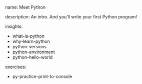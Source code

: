 name: Meet Python

description: An intro. And you’ll write your first Python program!

insights:
  - what-is-python
  - why-learn-python
  - python-versions
  - python-environment
  - python-hello-world
  
exercises:
  - py-practice-print-to-console

